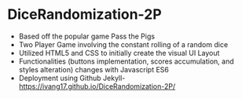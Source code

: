 # DiceRandomization-2P

* Based off the popular game Pass the Pigs 
* Two Player Game involving the constant rolling of a random dice 
* Utilized HTML5 and CSS to initially create the visual UI Layout 
* Functionalities (buttons implementation, scores accumulation, and styles alteration) changes with Javascript ES6
* Deployment using Github Jekyll- https://ivang17.github.io/DiceRandomization-2P/
